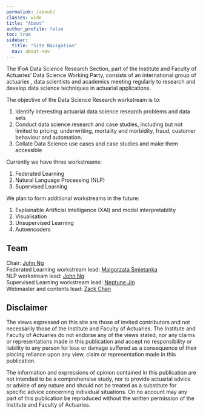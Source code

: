 ```yaml
---
permalink: /about/
classes: wide
title: "About"
author_profile: false
toc: true
sidebar:
  title: "Site Navigation"
  nav: about-nav
---
```


The IFoA Data Science Research Section, part of the Institute and Faculty of Actuaries’ Data Science Working Party, consists of an international group of actuaries , data scientists and academics meeting regularly to research and develop data science techniques in actuarial applications.

The objective of the Data Science Research workstream is to:

1. Identify interesting actuarial data science research problems and data sets
2. Conduct data science research and case studies, including but not limited to pricing, underwriting, mortality and morbidity, fraud, customer behaviour and automation.
3. Collate Data Science use cases and case studies and make them accessible

Currently we have three workstreams:
1. Federated Learning
2. Natural Language Processing (NLP)
3. Supervised Learning

We plan to form additional workstreams in the future:
1. Explainable Artificial Intelligence (XAI) and model interpretability
2. Visualisation
3. Unsupervised Learning
4. Autoencoders   

## Team

Chair: <a href="https://www.linkedin.com/in/wui-hua-ng/"> John Ng </a> <br>
Federated Learning workstream lead: <a href href="https://www.linkedin.com/in/ma%C5%82gorzata-%C5%9Bmietanka-a1963a112/"> Malgorzata Smietanka </a> <br>
NLP workstream lead: <a href="https://www.linkedin.com/in/wui-hua-ng/"> John Ng </a> <br>
Supervised Learning workstream lead: <a href href="https://www.linkedin.com/in/neptune-jin-0a1aba93/"> Neptune Jin </a> <br>
Webmaster and contents lead: <a href href="https://www.linkedin.com/in/chanzhanliang/"> Zack Chan </a> <br>


## Disclaimer
The views expressed on this site are those of invited contributors and not necessarily those of the Institute and Faculty of Actuaries. The Institute and Faculty of Actuaries do not endorse any of the views stated, nor any claims or representations made in this publication and accept no responsibility or liability to any person for loss or damage suffered as a consequence of their placing reliance upon any view, claim or representation made in this publication. 

The information and expressions of opinion contained in this publication are not intended to be a comprehensive study, nor to provide actuarial advice or advice of any nature and should not be treated as a substitute for specific advice concerning individual situations. On no account may any part of this publication be reproduced without the written permission of the Institute and Faculty of Actuaries.
